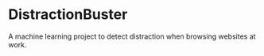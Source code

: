 # DistractionBuster
A machine learning project to detect distraction when browsing websites at work.
